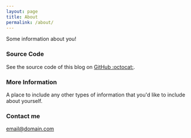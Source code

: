 ```yaml
---
layout: page
title: About
permalink: /about/
---
```


Some information about you!

### Source Code

See the source code of this blog on [GitHub :octocat:](//github.com/sloanlance/sloanlance.github.io/). 


### More Information

A place to include any other types of information that you'd like to include about yourself.

### Contact me

[email@domain.com](mailto:email@domain.com)
